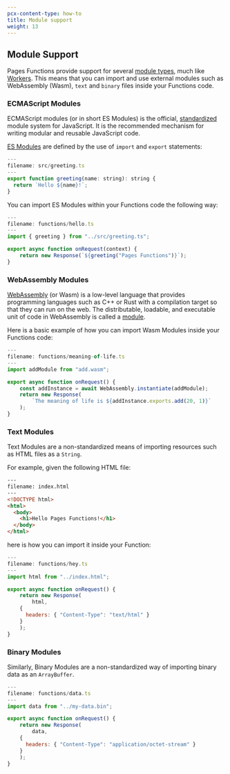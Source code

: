 ```yaml
---
pcx-content-type: how-to
title: Module support
weight: 13
---
```


## Module Support

Pages Functions provide support for several [module types](https://blog.cloudflare.com/pages-functions-with-webassembly), much like [Workers](https://blog.cloudflare.com/workers-javascript-modules/). This means that you can import and use external modules such as WebAssembly (Wasm), `text` and `binary` files inside your Functions code.

### ECMAScript Modules

ECMAScript modules (or in short ES Modules) is the official, [standardized](https://tc39.es/ecma262/#sec-modules) module system for JavaScript. It is the recommended mechanism for writing modular and reusable JavaScript code. 

[ES Modules](https://developer.mozilla.org/en-US/docs/Web/JavaScript/Guide/Modules) are defined by the use of `import` and `export` statements:

```js
---
filename: src/greeting.ts
---
export function greeting(name: string): string {
  return `Hello ${name}!`;
}
```

You can import ES Modules within your Functions code the following way:

```js
---
filename: functions/hello.ts
---
import { greeting } from "../src/greeting.ts";

export async function onRequest(context) {
    return new Response(`${greeting("Pages Functions")}`);
}
```

### WebAssembly Modules

[WebAssembly](https://webassembly.org/) (or Wasm) is a low-level language that provides programming languages such as C++ or Rust with a compilation target so that they can run on the web. The distributable, loadable, and executable unit of code in WebAssembly is called a [module](https://webassembly.github.io/spec/core/syntax/modules.html).

Here is a basic example of how you can import Wasm Modules inside your Functions code:

```js
---
filename: functions/meaning-of-life.ts
---
import addModule from "add.wasm";

export async function onRequest() {
	const addInstance = await WebAssembly.instantiate(addModule);
	return new Response(
		`The meaning of life is ${addInstance.exports.add(20, 1)}`
	);
}
```

### Text Modules

Text Modules are a non-standardized means of importing resources such as HTML files as a `String`.

For example, given the following HTML file:

```html
---
filename: index.html
---
<!DOCTYPE html>
<html>
  <body>
    <h1>Hello Pages Functions!</h1>
  </body>
</html>
```

here is how you can import it inside your Function:

```js
---
filename: functions/hey.ts
---
import html from "../index.html";

export async function onRequest() {
	return new Response(
		html,
    {
      headers: { "Content-Type": "text/html" }
    }
	);
}
```


### Binary Modules

Similarly, Binary Modules are a non-standardized way of importing binary data as an `ArrayBuffer`.

```js
---
filename: functions/data.ts
---
import data from "../my-data.bin";

export async function onRequest() {
	return new Response(
		data,
    {
      headers: { "Content-Type": "application/octet-stream" }
    }
	);
}
```